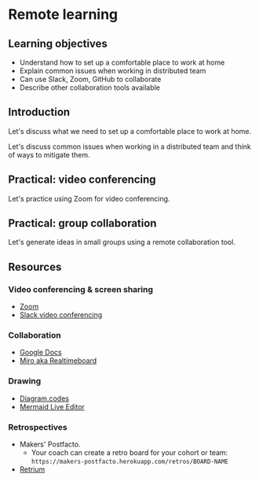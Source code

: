 # Remote learning

## Learning objectives

- Understand how to set up a comfortable place to work at home
- Explain common issues when working in distributed team
- Can use Slack, Zoom, GitHub to collaborate
- Describe other collaboration tools available

## Introduction

Let's discuss what we need to set up a comfortable place to work at home.

Let's discuss common issues when working in a distributed team and think of ways to mitigate them.

## Practical: video conferencing

Let's practice using Zoom for video conferencing.

## Practical: group collaboration

Let's generate ideas in small groups using a remote collaboration tool.

## Resources

### Video conferencing & screen sharing
- [Zoom](https://zoom.us)
- [Slack video conferencing](https://slack.com/intl/en-gb/video-conferencing)

### Collaboration
- [Google Docs](https://docs.google.com/)
- [Miro aka Realtimeboard](https://miro.com)

### Drawing
- [Diagram.codes](https://www.diagram.codes)
- [Mermaid Live Editor](https://mermaid-js.github.io/mermaid-live-editor)

### Retrospectives
- Makers' Postfacto.
    - Your coach can create a retro board for your cohort or team: `https://makers-postfacto.herokuapp.com/retros/BOARD-NAME`
- [Retrium](https://www.retrium.com)
